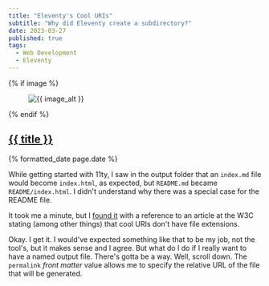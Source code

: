 ```yaml
---
title: "Eleventy's Cool URIs"
subtitle: "Why did Eleventy create a subdirectory?"
date: 2023-03-27
published: true
tags: 
  - Web Development
  - Eleventy
---
```

{% if image %}
    <figure class="post__image">
        <img src="{{ image }}" alt="{{ image_alt }}">
    </figure>
{% endif %}

<h2 class="post__title"><a href="{{ page.url }}">{{ title }}</a></h2>

<p class="post__date">{% formatted_date page.date %}</p>

While getting started with 11ty, I saw in the output folder that an `index.md`
file would become `index.html`, as expected, but `README.md` became
`README/index.html`. I didn't understand why there was a special case for the
README file.

It took me a minute, but I [found it](https://www.11ty.dev/docs/permalinks/#cool-uris-dont-change)
with a reference to an article at the W3C stating (among other things) that cool
URIs don't have file extensions.

Okay. I get it. I would've expected something like that to be my job, not the
tool's, but it makes sense and I agree. But what do I do if I really want to
have a named output file. There's gotta be a way. Well, scroll down. The `permalink` *front matter* value allows me to specify the relative URL of the file that will be generated.